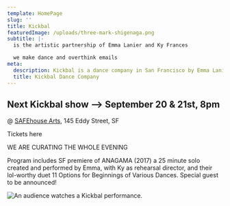 ```yaml
---
template: HomePage
slug: ''
title: Kickbal
featuredImage: /uploads/three-mark-shigenaga.png
subtitle: |-
  is the artistic partnership of Emma Lanier and Ky Frances

  we make dance and overthink emails
meta:
  description: Kickbal is a dance company in San Francisco by Emma Lanier and Ky Frances
  title: Kickbal Dance Company
---
```

## Next Kickbal show —> September 20 & 21st, 8pm 

@ [SAFEhouse Arts](http://www.safehousearts.org/), 145 Eddy Street, SF 

Tickets here

WE ARE CURATING THE WHOLE EVENING



Program includes SF premiere of ANAGAMA (2017) a 25 minute solo created and performed by Emma, with Ky as rehearsal director, and their lol-worthy duet 11 Options for Beginnings of Various Dances. Special guest to be announced! 



![An audience watches a Kickbal performance.](/uploads/emma-lanier-11-1-.jpg "An audience watches a Kickbal performance.")
